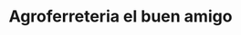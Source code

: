 ---
title: "Agroferreteria el buen amigo"
url: /ereguayquin/agroferreteria-el-buen-amigo/
shop: supermercado
---